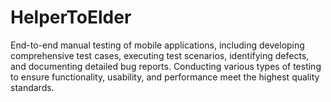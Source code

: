 # HelperToElder
End-to-end manual testing of mobile applications, including developing comprehensive test cases, executing test scenarios, identifying defects, and documenting detailed bug reports. Conducting various types of testing to ensure functionality, usability, and performance meet the highest quality standards.
